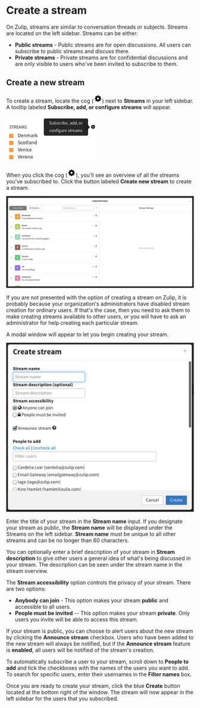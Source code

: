 # Create a stream
On Zulip, streams are similar to conversation threads or subjects. Streams are located on the left sidebar.
Streams can be either:
* **Public streams** - Public streams are for open discussions. All users can subscribe to public streams and discuss there.
* **Private streams** - Private streams are for confidential discussions and are only visible to users who've been invited to subscribe to them.

## Create a new stream
To create a stream, locate the cog (![cog](/static/images/help/cog.png)) next to **Streams** in your left sidebar. A tooltip labeled **Subscribe, add, or configure streams** will appear.

![Streams Cog](/static/images/help/streams-1.png)

When you click the cog (![cog](/static/images/help/cog.png)), you'll see an overview of all the streams you've subscribed to. Click the button labeled **Create new stream** to create a stream.

![Streams Overview](/static/images/help/streams-overview.png)

If you are not presented with the option of creating a stream on Zulip, it is probably because your organization's administrators have disabled stream creation for ordinary users. If that's the case, then you need to ask them to make creating streams available to other users, or you will have to ask an administrator for help creating each particular stream.

A modal window will appear to let you begin creating your stream.

![Streams Modal](/static/images/help/stream-modal.png)

Enter the title of your stream in the **Stream name** input. If you designate your stream as public, the **Stream name** will be displayed under the Streams on the left sidebar. **Stream name** must be unique to all other streams and can be no longer than 60 characters.

You can optionally enter a brief description of your stream in **Stream description** to give other users a general idea of what's being discussed in your stream. The description can be seen under the stream name in the stream overview.

The **Stream accessibility** option controls the privacy of your stream. There are two options:
- **Anybody can join** - This option makes your stream **public** and accessible to all users.
- **People must be invited** -- This option makes your stream **private**.  Only users you invite will be able to access this stream.

If your stream is public, you can choose to alert users about the new stream by clicking the **Announce stream** checkbox. Users who have been added to the new stream will always be notified, but if the **Announce stream** feature is **enabled**, all users will be notified of the stream's creation.

To automatically subscribe a user to your stream, scroll down to **People to add** and tick the checkboxes with the names of the users you want to add. To search for specific users, enter their usernames in the **Filter names** box.

Once you are ready to create your stream, click the blue **Create** button located at the bottom right of the window. The stream will now appear in the left sidebar for the users that you subscribed.
